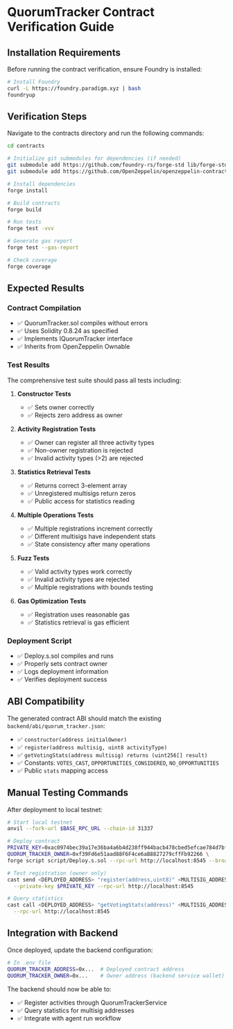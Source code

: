 # QuorumTracker Contract Verification Guide

## Installation Requirements

Before running the contract verification, ensure Foundry is installed:

```bash
# Install Foundry
curl -L https://foundry.paradigm.xyz | bash
foundryup
```

## Verification Steps

Navigate to the contracts directory and run the following commands:

```bash
cd contracts

# Initialize git submodules for dependencies (if needed)
git submodule add https://github.com/foundry-rs/forge-std lib/forge-std
git submodule add https://github.com/OpenZeppelin/openzeppelin-contracts lib/openzeppelin-contracts

# Install dependencies
forge install

# Build contracts
forge build

# Run tests
forge test -vvv

# Generate gas report
forge test --gas-report

# Check coverage
forge coverage
```

## Expected Results

### Contract Compilation
- ✅ QuorumTracker.sol compiles without errors
- ✅ Uses Solidity 0.8.24 as specified
- ✅ Implements IQuorumTracker interface
- ✅ Inherits from OpenZeppelin Ownable

### Test Results
The comprehensive test suite should pass all tests including:

1. **Constructor Tests**
   - ✅ Sets owner correctly
   - ✅ Rejects zero address as owner

2. **Activity Registration Tests**  
   - ✅ Owner can register all three activity types
   - ✅ Non-owner registration is rejected
   - ✅ Invalid activity types (>2) are rejected

3. **Statistics Retrieval Tests**
   - ✅ Returns correct 3-element array
   - ✅ Unregistered multisigs return zeros
   - ✅ Public access for statistics reading

4. **Multiple Operations Tests**
   - ✅ Multiple registrations increment correctly
   - ✅ Different multisigs have independent stats
   - ✅ State consistency after many operations

5. **Fuzz Tests**
   - ✅ Valid activity types work correctly
   - ✅ Invalid activity types are rejected
   - ✅ Multiple registrations with bounds testing

6. **Gas Optimization Tests**
   - ✅ Registration uses reasonable gas
   - ✅ Statistics retrieval is gas efficient

### Deployment Script
- ✅ Deploy.s.sol compiles and runs
- ✅ Properly sets contract owner
- ✅ Logs deployment information
- ✅ Verifies deployment success

## ABI Compatibility

The generated contract ABI should match the existing `backend/abi/quorum_tracker.json`:

- ✅ `constructor(address initialOwner)`
- ✅ `register(address multisig, uint8 activityType)` 
- ✅ `getVotingStats(address multisig) returns (uint256[] result)`
- ✅ Constants: `VOTES_CAST`, `OPPORTUNITIES_CONSIDERED`, `NO_OPPORTUNITIES`
- ✅ Public `stats` mapping access

## Manual Testing Commands

After deployment to local testnet:

```bash
# Start local testnet
anvil --fork-url $BASE_RPC_URL --chain-id 31337

# Deploy contract
PRIVATE_KEY=0xac0974bec39a17e36ba4a6b4d238ff944bacb478cbed5efcae784d7bf4f2ff80 \
QUORUM_TRACKER_OWNER=0xf39Fd6e51aad88F6F4ce6aB8827279cffFb92266 \
forge script script/Deploy.s.sol --rpc-url http://localhost:8545 --broadcast

# Test registration (owner only)
cast send <DEPLOYED_ADDRESS> "register(address,uint8)" <MULTISIG_ADDRESS> 0 \
  --private-key $PRIVATE_KEY --rpc-url http://localhost:8545

# Query statistics
cast call <DEPLOYED_ADDRESS> "getVotingStats(address)" <MULTISIG_ADDRESS> \
  --rpc-url http://localhost:8545
```

## Integration with Backend

Once deployed, update the backend configuration:

```bash
# In .env file
QUORUM_TRACKER_ADDRESS=0x...  # Deployed contract address
QUORUM_TRACKER_OWNER=0x...    # Owner address (backend service wallet)
```

The backend should now be able to:
- ✅ Register activities through QuorumTrackerService
- ✅ Query statistics for multisig addresses
- ✅ Integrate with agent run workflow